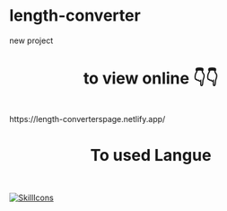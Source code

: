 # length-converter
new project

<h1 align="center">
to view online 👇👇
</h1>

<br/>
https://length-converterspage.netlify.app/
<br/>

<h1 align="center">To used Langue</h1>
<br/>


[![SkillIcons](https://skillicons.dev/icons?i=html,css,js)](https://skillicons.dev)<br/>
